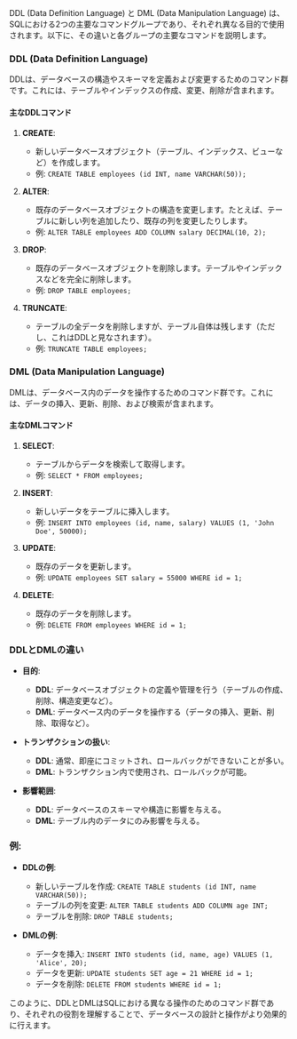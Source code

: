 DDL (Data Definition Language) と DML (Data Manipulation Language) は、SQLにおける2つの主要なコマンドグループであり、それぞれ異なる目的で使用されます。以下に、その違いと各グループの主要なコマンドを説明します。

### DDL (Data Definition Language)
DDLは、データベースの構造やスキーマを定義および変更するためのコマンド群です。これには、テーブルやインデックスの作成、変更、削除が含まれます。

#### 主なDDLコマンド
1. **CREATE**:
   - 新しいデータベースオブジェクト（テーブル、インデックス、ビューなど）を作成します。
   - 例: `CREATE TABLE employees (id INT, name VARCHAR(50));`

2. **ALTER**:
   - 既存のデータベースオブジェクトの構造を変更します。たとえば、テーブルに新しい列を追加したり、既存の列を変更したりします。
   - 例: `ALTER TABLE employees ADD COLUMN salary DECIMAL(10, 2);`

3. **DROP**:
   - 既存のデータベースオブジェクトを削除します。テーブルやインデックスなどを完全に削除します。
   - 例: `DROP TABLE employees;`

4. **TRUNCATE**:
   - テーブルの全データを削除しますが、テーブル自体は残します（ただし、これはDDLと見なされます）。
   - 例: `TRUNCATE TABLE employees;`

### DML (Data Manipulation Language)
DMLは、データベース内のデータを操作するためのコマンド群です。これには、データの挿入、更新、削除、および検索が含まれます。

#### 主なDMLコマンド
1. **SELECT**:
   - テーブルからデータを検索して取得します。
   - 例: `SELECT * FROM employees;`

2. **INSERT**:
   - 新しいデータをテーブルに挿入します。
   - 例: `INSERT INTO employees (id, name, salary) VALUES (1, 'John Doe', 50000);`

3. **UPDATE**:
   - 既存のデータを更新します。
   - 例: `UPDATE employees SET salary = 55000 WHERE id = 1;`

4. **DELETE**:
   - 既存のデータを削除します。
   - 例: `DELETE FROM employees WHERE id = 1;`

### DDLとDMLの違い

- **目的**:
  - **DDL**: データベースオブジェクトの定義や管理を行う（テーブルの作成、削除、構造変更など）。
  - **DML**: データベース内のデータを操作する（データの挿入、更新、削除、取得など）。

- **トランザクションの扱い**:
  - **DDL**: 通常、即座にコミットされ、ロールバックができないことが多い。
  - **DML**: トランザクション内で使用され、ロールバックが可能。

- **影響範囲**:
  - **DDL**: データベースのスキーマや構造に影響を与える。
  - **DML**: テーブル内のデータにのみ影響を与える。

### 例:
- **DDLの例**:
  - 新しいテーブルを作成: `CREATE TABLE students (id INT, name VARCHAR(50));`
  - テーブルの列を変更: `ALTER TABLE students ADD COLUMN age INT;`
  - テーブルを削除: `DROP TABLE students;`

- **DMLの例**:
  - データを挿入: `INSERT INTO students (id, name, age) VALUES (1, 'Alice', 20);`
  - データを更新: `UPDATE students SET age = 21 WHERE id = 1;`
  - データを削除: `DELETE FROM students WHERE id = 1;`

このように、DDLとDMLはSQLにおける異なる操作のためのコマンド群であり、それぞれの役割を理解することで、データベースの設計と操作がより効果的に行えます。
